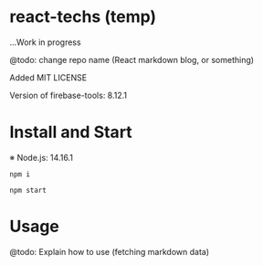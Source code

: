 # react-techs (temp)
...Work in progress

@todo: change repo name (React markdown blog, or something)

Added MIT LICENSE

Version of firebase-tools: 8.12.1

# Install and Start
※ Node.js: 14.16.1

```shell
npm i
```

```shell
npm start
```

# Usage
@todo: Explain how to use (fetching markdown data)